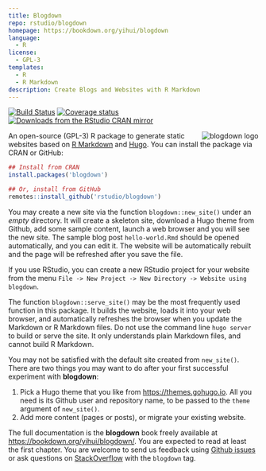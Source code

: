 ```yaml
---
title: Blogdown
repo: rstudio/blogdown
homepage: https://bookdown.org/yihui/blogdown
language:
  - R
license:
  - GPL-3
templates:
  - R
  - R Markdown
description: Create Blogs and Websites with R Markdown
---
```


[![Build Status](https://travis-ci.org/rstudio/blogdown.svg)](https://travis-ci.org/rstudio/blogdown)
[![Coverage status](https://codecov.io/gh/rstudio/blogdown/branch/master/graph/badge.svg)](https://codecov.io/github/rstudio/blogdown?branch=master)
[![Downloads from the RStudio CRAN mirror](https://cranlogs.r-pkg.org/badges/blogdown)](https://cran.r-project.org/package=blogdown)

<a href="https://bookdown.org/yihui/blogdown"><img src="https://bookdown.org/yihui/blogdown/images/logo.png" alt="blogdown logo" align="right" /></a>

An open-source (GPL-3) R package to generate static websites based on [R Markdown](https://rmarkdown.rstudio.com) and [Hugo](https://gohugo.io). You can install the package via CRAN or GitHub:

```r
## Install from CRAN
install.packages('blogdown')

## Or, install from GitHub
remotes::install_github('rstudio/blogdown')
```

You may create a new site via the function `blogdown::new_site()` under an _empty_ directory. It will create a skeleton site, download a Hugo theme from Github, add some sample content, launch a web browser and you will see the new site. The sample blog post `hello-world.Rmd` should be opened automatically, and you can edit it. The website will be automatically rebuilt and the page will be refreshed after you save the file.

If you use RStudio, you can create a new RStudio project for your website from the menu `File -> New Project -> New Directory -> Website using blogdown`.

The function `blogdown::serve_site()` may be the most frequently used function in this package. It builds the website, loads it into your web browser, and automatically refreshes the browser when you update the Markdown or R Markdown files. Do not use the command line `hugo server` to build or serve the site. It only understands plain Markdown files, and cannot build R Markdown.

You may not be satisfied with the default site created from `new_site()`. There are two things you may want to do after your first successful experiment with **blogdown**:

1. Pick a Hugo theme that you like from https://themes.gohugo.io. All you need is its Github user and repository name, to be passed to the `theme` argument of `new_site()`.
2. Add more content (pages or posts), or migrate your existing website.

The full documentation is the **blogdown** book freely available at https://bookdown.org/yihui/blogdown/. You are expected to read at least the first chapter.
You are welcome to send us feedback using [Github issues](https://github.com/rstudio/blogdown/issues) or ask questions on [StackOverflow](https://stackoverflow.com/questions/tagged/blogdown) with the `blogdown` tag.
